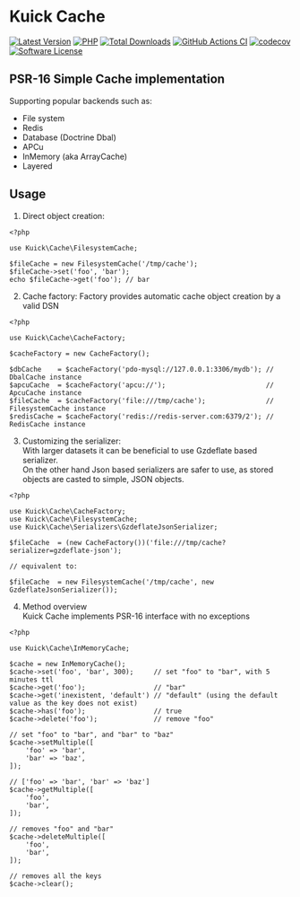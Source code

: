 # Kuick Cache
[![Latest Version](https://img.shields.io/github/release/milejko/kuick-cache.svg?cacheSeconds=3600)](https://github.com/milejko/kuick-cache/releases)
[![PHP](https://img.shields.io/badge/PHP-8.2%20|%208.3%20|%208.4-blue?logo=php&cacheSeconds=3600)](https://www.php.net)
[![Total Downloads](https://img.shields.io/packagist/dt/kuick/cache.svg?cacheSeconds=3600)](https://packagist.org/packages/kuick/cache)
[![GitHub Actions CI](https://github.com/milejko/kuick-cache/actions/workflows/ci.yml/badge.svg)](https://github.com/milejko/kuick-cache/actions/workflows/ci.yml)
[![codecov](https://codecov.io/gh/milejko/kuick-cache/graph/badge.svg?token=80QEBDHGPH)](https://codecov.io/gh/milejko/kuick-cache)
[![Software License](https://img.shields.io/badge/license-MIT-brightgreen.svg?cacheSeconds=14400)](LICENSE)

## PSR-16 Simple Cache implementation
Supporting popular backends such as:
- File system
- Redis
- Database (Doctrine Dbal)
- APCu
- InMemory (aka ArrayCache)
- Layered

## Usage
1. Direct object creation:
```
<?php

use Kuick\Cache\FilesystemCache;

$fileCache = new FilesystemCache('/tmp/cache');
$fileCache->set('foo', 'bar');
echo $fileCache->get('foo'); // bar
```
2. Cache factory:
Factory provides automatic cache object creation by a valid DSN
```
<?php

use Kuick\Cache\CacheFactory;

$cacheFactory = new CacheFactory();

$dbCache    = $cacheFactory('pdo-mysql://127.0.0.1:3306/mydb'); // DbalCache instance
$apcuCache  = $cacheFactory('apcu://');                         // ApcuCache instance
$fileCache  = $cacheFactory('file:///tmp/cache');               // FilesystemCache instance
$redisCache = $cacheFactory('redis://redis-server.com:6379/2'); // RedisCache instance
```
3. Customizing the serializer:<br>
With larger datasets it can be beneficial to use Gzdeflate based serializer.<br>
On the other hand Json based serializers are safer to use, as stored objects are casted to simple, JSON objects.
```
<?php

use Kuick\Cache\CacheFactory;
use Kuick\Cache\FilesystemCache;
use Kuick\Cache\Serializers\GzdeflateJsonSerializer;

$fileCache  = (new CacheFactory())('file:///tmp/cache?serializer=gzdeflate-json');

// equivalent to:

$fileCache  = new FilesystemCache('/tmp/cache', new GzdeflateJsonSerializer());
```

4. Method overview<br>
Kuick Cache implements PSR-16 interface with no exceptions
```
<?php

use Kuick\Cache\InMemoryCache;

$cache = new InMemoryCache();
$cache->set('foo', 'bar', 300);     // set "foo" to "bar", with 5 minutes ttl
$cache->get('foo');                 // "bar"
$cache->get('inexistent, 'default') // "default" (using the default value as the key does not exist)
$cache->has('foo');                 // true
$cache->delete('foo');              // remove "foo"

// set "foo" to "bar", and "bar" to "baz"
$cache->setMultiple([
    'foo' => 'bar',
    'bar' => 'baz',
]);

// ['foo' => 'bar', 'bar' => 'baz']
$cache->getMultiple([
    'foo',
    'bar',
]);

// removes "foo" and "bar"
$cache->deleteMultiple([
    'foo',
    'bar',
]);

// removes all the keys
$cache->clear();
```